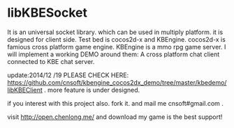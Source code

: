 libKBESocket
============

It is an universal  socket library.  which can be used in multiply platform. it is designed for client side.  Test bed is  cocos2d-x and KBEngine. cocos2d-x is famious cross platform game engine. KBEngine is a mmo rpg game server. I will implement a working DEMO around them: A cross platform chat client connected to KBE chat server. 


update:2014/12 /19 PLEASE CHECK HERE: https://github.com/cnsoft/kbengine_cocos2dx_demo/tree/master/kbedemo/libKBEClient . more feature is under designed.

if you interest with this project also. fork it. and  mail me cnsoft#gmail.com . 

visit http://open.chenlong.me/ and download my game is the best support! 
